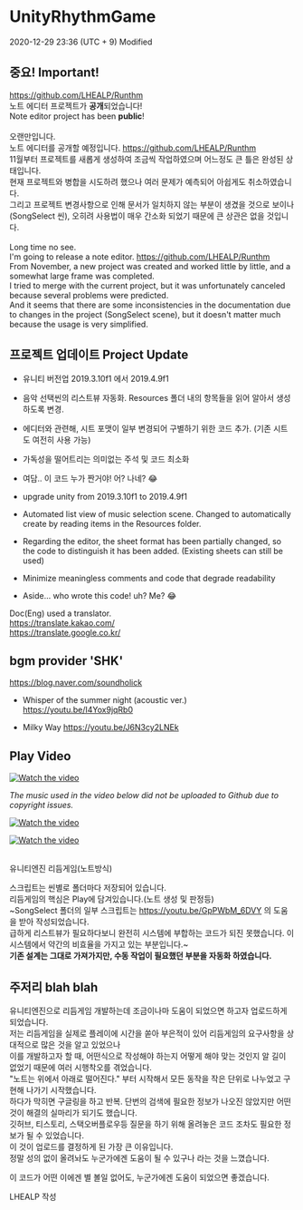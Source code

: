 # UnityRhythmGame

2020-12-29 23:36 (UTC + 9) Modified

## 중요! Important!

https://github.com/LHEALP/Runthm <br/>
노트 에디터 프로젝트가 **공개**되었습니다! <br/>
Note editor project has been **public**!<br/>
<br/>
오랜만입니다.<br/>
노트 에디터를 공개할 예정입니다. https://github.com/LHEALP/Runthm <br/>
11월부터 프로젝트를 새롭게 생성하여 조금씩 작업하였으며 어느정도 큰 틀은 완성된 상태입니다.<br/>
현재 프로젝트와 병합을 시도하려 했으나 여러 문제가 예측되어 아쉽게도 취소하였습니다.<br/>
그리고 프로젝트 변경사항으로 인해 문서가 일치하지 않는 부분이 생겼을 것으로 보이나(SongSelect 씬), 오히려 사용법이 매우 간소화 되었기 때문에 큰 상관은 없을 것입니다.<br/>
<br/>
Long time no see.<br/>
I'm going to release a note editor. https://github.com/LHEALP/Runthm <br/>
From November, a new project was created and worked little by little, and a somewhat large frame was completed.<br/>
I tried to merge with the current project, but it was unfortunately canceled because several problems were predicted.<br/>
And it seems that there are some inconsistencies in the documentation due to changes in the project (SongSelect scene), but it doesn't matter much because the usage is very simplified.<br/>


## 프로젝트 업데이트 Project Update
+ 유니티 버전업 2019.3.10f1 에서 2019.4.9f1
+ 음악 선택씬의 리스트뷰 자동화. Resources 폴더 내의 항목들을 읽어 알아서 생성하도록 변경.
+ 에디터와 관련해, 시트 포맷이 일부 변경되어 구별하기 위한 코드 추가. (기존 시트도 여전히 사용 가능)
+ 가독성을 떨어트리는 의미없는 주석 및 코드 최소화
+ 여담.. 이 코드 누가 짠거야! 어? 나네? 😂

+ upgrade unity from 2019.3.10f1 to 2019.4.9f1
+ Automated list view of music selection scene. Changed to automatically create by reading items in the Resources folder.
+ Regarding the editor, the sheet format has been partially changed, so the code to distinguish it has been added. (Existing sheets can still be used)
+ Minimize meaningless comments and code that degrade readability
+ Aside... who wrote this code! uh? Me? 😂

Doc(Eng) used a translator.<br/>
https://translate.kakao.com/<br/>
https://translate.google.co.kr/<br/>


## bgm provider 'SHK'
https://blog.naver.com/soundholick

+ Whisper of the summer night (acoustic ver.)
https://youtu.be/I4Yox9jqRb0

+ Milky Way
https://youtu.be/J6N3cy2LNEk


## Play Video

[![Watch the video](https://img.youtube.com/vi/WKaMFs3Du6g/0.jpg)](https://youtu.be/WKaMFs3Du6g)


*The music used in the video below did not be uploaded to Github due to copyright issues.*

[![Watch the video](https://img.youtube.com/vi/T_xeteBYZ88/0.jpg)](https://youtu.be/T_xeteBYZ88)

[![Watch the video](https://img.youtube.com/vi/GhWhDXBq6aM/0.jpg)](https://youtu.be/GhWhDXBq6aM)


<br/>
유니티엔진 리듬게임(노트방식)<br/>

스크립트는 씬별로 폴더마다 저장되어 있습니다.<br/>
리듬게임의 핵심은 Play에 담겨있습니다.(노트 생성 및 판정등)<br/>
~SongSelect 폴더의 일부 스크립트는 https://youtu.be/GpPWbM_6DVY 의 도움을 받아 작성되었습니다.<br/>
급하게 리스트뷰가 필요하다보니 완전히 시스템에 부합하는 코드가 되진 못했습니다. 이 시스템에서 약간의 비효율을 가지고 있는 부분입니다.~<br/>
**기존 설계는 그대로 가져가지만, 수동 작업이 필요했던 부분을 자동화 하였습니다.**<br/>



## 주저리 blah blah

유니티엔진으로 리듬게임 개발하는데 조금이나마 도움이 되었으면 하고자 업로드하게 되었습니다.<br/>
저는 리듬게임을 실제로 플레이에 시간을 쏟아 부은적이 있어 리듬게임의 요구사항을 상대적으로 많은 것을 알고 있었으나<br/>
이를 개발하고자 할 때, 어떤식으로 작성해야 하는지 어떻게 해야 맞는 것인지 알 길이 없었기 때문에 여러 시행착오를 겪었습니다.<br/>
"노트는 위에서 아래로 떨어진다." 부터 시작해서 모든 동작을 작은 단위로 나누었고 구현해 나가기 시작했습니다.<br/>
하다가 막히면 구글링을 하고 반복. 단번의 검색에 필요한 정보가 나오진 않았지만 어떤 것이 해결의 실마리가 되기도 했습니다.<br/>
깃허브, 티스토리, 스택오버플로우등 질문을 하기 위해 올려놓은 코드 조차도 필요한 정보가 될 수 있었습니다.<br/>
이 것이 업로드를 결정하게 된 가장 큰 이유입니다.<br/>
정말 성의 없이 올려놔도 누군가에겐 도움이 될 수 있구나 라는 것을 느꼈습니다.<br/>

이 코드가 어떤 이에겐 별 볼일 없어도, 누군가에겐 도움이 되었으면 좋겠습니다.<br/>

LHEALP 작성<br/>

